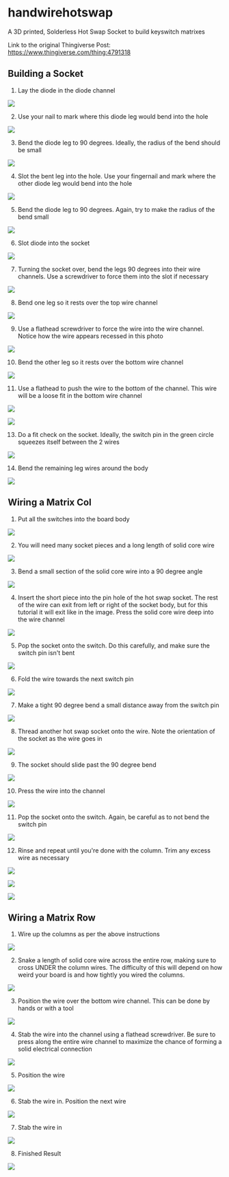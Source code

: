 # handwirehotswap
A 3D printed, Solderless Hot Swap Socket to build keyswitch matrixes

Link to the original Thingiverse Post: https://www.thingiverse.com/thing:4791318
## Building a Socket

1. Lay the diode in the diode channel

![](img/socket/1.jpg)

2. Use your nail to mark where this diode leg would bend into the hole

![](img/socket/2.jpg)

3. Bend the diode leg to 90 degrees. Ideally, the radius of the bend should be small

![](img/socket/3.jpg)

4. Slot the bent leg into the hole. Use your fingernail and mark where the other diode leg would bend into the hole

![](img/socket/4.jpg)

5. Bend the diode leg to 90 degrees. Again, try to make the radius of the bend small

![](img/socket/5.jpg)

6. Slot diode into the socket

![](img/socket/6.jpg)

7. Turning the socket over, bend the legs 90 degrees into their wire channels. Use a screwdriver to force them into the slot if necessary

![](img/socket/7.jpg)

8. Bend one leg so it rests over the top wire channel

![](img/socket/8.jpg)

9. Use a flathead screwdriver to force the wire into the wire channel. Notice how the wire appears recessed in this photo

![](img/socket/9.jpg)

10. Bend the other leg so it rests over the bottom wire channel

![](img/socket/10.jpg)

11. Use a flathead to push the wire to the bottom of the channel. This wire will be a loose fit in the bottom wire channel

![](img/socket/11.jpg)

![](img/socket/12.jpg)

13. Do a fit check on the socket. Ideally, the switch pin in the green circle squeezes itself between the 2 wires

![](img/socket/13.jpg)

14. Bend the remaining leg wires around the body

![](img/socket/14.jpg)


## Wiring a Matrix Col

1. Put all the switches into the board body

![](img/matrix/col/0.jpg)

2. You will need many socket pieces and a long length of solid core wire

![](img/matrix/col/1.jpg)

3. Bend a small section of the solid core wire into a 90 degree angle

![](img/matrix/col/2.jpg)

4. Insert the short piece into the pin hole of the hot swap socket. The rest of the wire can exit from left or right of the socket body, but for this tutorial it will exit like in the image. Press the solid core wire deep into the wire channel

![](img/matrix/col/3.jpg)

5. Pop the socket onto the switch. Do this carefully, and make sure the switch pin isn't bent

![](img/matrix/col/4.jpg)

6. Fold the wire towards the next switch pin

![](img/matrix/col/5.jpg)

7. Make a tight 90 degree bend a small distance away from the switch pin

![](img/matrix/col/6.jpg)

8. Thread another hot swap socket onto the wire. Note the orientation of the socket as the wire goes in

![](img/matrix/col/7.jpg)

9. The socket should slide past the 90 degree bend

![](img/matrix/col/8.jpg)

10. Press the wire into the channel

![](img/matrix/col/9.jpg)

11. Pop the socket onto the switch. Again, be careful as to not bend the switch pin

![](img/matrix/col/10.jpg)

12. Rinse and repeat until you're done with the column. Trim any excess wire as necessary

![](img/matrix/col/11.jpg)

![](img/matrix/col/12.jpg)

![](img/matrix/col/13.jpg)

## Wiring a Matrix Row

1. Wire up the columns as per the above instructions

![](img/matrix/row/0.jpg)

2. Snake a length of solid core wire across the entire row, making sure to cross UNDER the column wires. The difficulty of this will depend on how weird your board is and how tightly you wired the columns.

![](img/matrix/row/1.jpg)

3. Position the wire over the bottom wire channel. This can be done by hands or with a tool

![](img/matrix/row/2.jpg)

4. Stab the wire into the channel using a flathead screwdriver. Be sure to press along the entire wire channel to maximize the chance of forming a solid electrical connection

![](img/matrix/row/3.jpg)

5. Position the wire

![](img/matrix/row/4.jpg)

6. Stab the wire in. Position the next wire

![](img/matrix/row/5.jpg)

7. Stab the wire in

![](img/matrix/row/6.jpg)

8. Finished Result

![](img/matrix/row/7.jpg)
